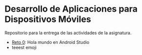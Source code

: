 # Desarrollo de Aplicaciones para Dispositivos Móviles
Repositorio para la entrega de las actividades de la asignatura.

- [Reto 0](reto0): Hola mundo en Android Studio
- teeest emoji

